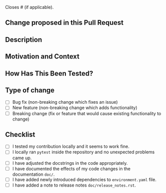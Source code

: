 <!--
SPDX-FileCopyrightText: 2021 The Atlite Authors

SPDX-License-Identifier: CC0-1.0
-->

Closes # (if applicable).

## Change proposed in this Pull Request

<!--- Provide a general, short summary of your changes in the title above -->

## Description
<!--- Describe your changes in detail -->

## Motivation and Context
<!--- Why is this change required? What problem does it solve? -->
<!--- If it fixes an open issue, please link to the issue here. -->

## How Has This Been Tested?
<!--- Please describe in detail how you tested your changes. -->
<!--- Include details of your testing environment, and the tests you ran to -->
<!--- see how your change affects other areas of the code, etc. -->

## Type of change
<!--- What types of changes does your code introduce? Put an `x` in all the boxes that apply: -->
- [ ] Bug fix (non-breaking change which fixes an issue)
- [ ] New feature (non-breaking change which adds functionality)
- [ ] Breaking change (fix or feature that would cause existing functionality to change)

## Checklist
<!--- Go over all the following points, and put an `x` in all the boxes that apply. -->
<!--- If you're unsure about any of these, don't hesitate to ask. We're here to help! -->
- [ ] I tested my contribution locally and it seems to work fine.
- [ ] I locally ran `pytest` inside the repository and no unexpected problems came up.
- [ ] I have adjusted the docstrings in the code appropriately.
- [ ] I have documented the effects of my code changes in the documentation `doc/`.
- [ ] I have added newly introduced dependencies to `environment.yaml` file.
- [ ] I have added a note to release notes `doc/release_notes.rst`.

